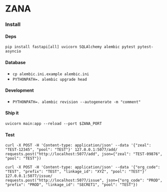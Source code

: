# ZANA

### Install

#### Deps

```
pip install fastapi[all] uvicorn SQLAlchemy alembic pytest pytest-asyncio
```

#### Database

* `cp alembic.ini.example alembic.ini`
* `PYTHONPATH=. alembic upgrade head`

#### Development

* `PYTHONPATH=. alembic revision --autogenerate -m "comment"`

#### Ship it

```
uvicorn main:app --reload --port $ZANA_PORT
```

#### Test

```
curl -X POST -H 'Content-type: application/json' --data '{"zeal": "TEST-12345", "pool": "TEST"}' 127.0.0.1:5077/add/
requests.post("http://localhost:5077/add", json={"zeal": "TEST-09876", "pool": "TEST"})
```

```
curl -X POST -H 'Content-type: application/json' --data '{"org_code": "TEST", "prefix": "TEST", "linkage_id": "XYZ", "pool": "TEST"}' 127.0.0.1:5077/issue/
requests.post("http://localhost:5077/issue", json={"org_code": "PROD", "prefix": "PROD", "linkage_id": "SECRET1", "pool": "TEST"})
```
